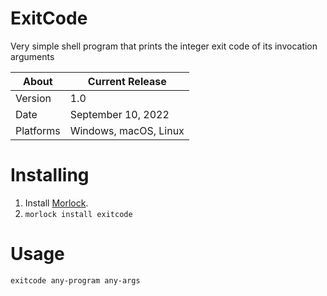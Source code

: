 # ExitCode
Very simple shell program that prints the integer exit code of its invocation arguments

About     | Current Release
----------|-----------------------
Version   | 1.0
Date      | September 10, 2022
Platforms | Windows, macOS, Linux

# Installing

1. Install [Morlock](https://github.com/AbePralle/Morlock).
2. `morlock install exitcode`

# Usage

    exitcode any-program any-args
